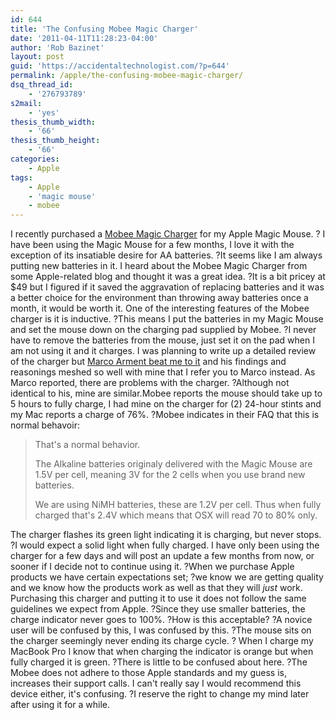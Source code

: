 ```yaml
---
id: 644
title: 'The Confusing Mobee Magic Charger'
date: '2011-04-11T11:28:23-04:00'
author: 'Rob Bazinet'
layout: post
guid: 'https://accidentaltechnologist.com/?p=644'
permalink: /apple/the-confusing-mobee-magic-charger/
dsq_thread_id:
    - '276793789'
s2mail:
    - 'yes'
thesis_thumb_width:
    - '66'
thesis_thumb_height:
    - '66'
categories:
    - Apple
tags:
    - Apple
    - 'magic mouse'
    - mobee
---
```


I recently purchased a [Mobee Magic Charger](http://www.mobeetechnology.com/products/the-magic-charger.html) for my Apple Magic Mouse. ? I have been using the Magic Mouse for a few months, I love it with the exception of its insatiable desire for AA batteries. ?It seems like I am always putting new batteries in it. I heard about the Mobee Magic Charger from some Apple-related blog and thought it was a great idea. ?It is a bit pricey at $49 but I figured if it saved the aggravation of replacing batteries and it was a better choice for the environment than throwing away batteries once a month, it would be worth it. One of the interesting features of the Mobee charger is it is inductive. ?This means I put the batteries in my Magic Mouse and set the mouse down on the charging pad supplied by Mobee. ?I never have to remove the batteries from the mouse, just set it on the pad when I am not using it and it charges. I was planning to write up a detailed review of the charger but [Marco Arment beat me to it](http://www.marco.org/4393597314) and his findings and reasonings meshed so well with mine that I refer you to Marco instead. As Marco reported, there are problems with the charger. ?Although not identical to his, mine are similar.Mobee reports the mouse should take up to 5 hours to fully charge, I had mine on the charger for (2) 24-hour stints and my Mac reports a charge of 76%. ?Mobee indicates in their FAQ that this is normal behavoir:

> That's a normal behavior.
> 
> The Alkaline batteries originaly delivered with the Magic Mouse are 1.5V per cell, meaning 3V for the 2 cells when you use brand new batteries.
> 
> We are using NiMH batteries, these are 1.2V per cell. Thus when fully charged that's 2.4V which means that OSX will read 70 to 80% only.

 The charger flashes its green light indicating it is charging, but never stops. ?I would expect a solid light when fully charged. I have only been using the charger for a few days and will post an update a few months from now, or sooner if I decide not to continue using it. ?When we purchase Apple products we have certain expectations set; ?we know we are getting quality and we know how the products work as well as that they will *just* work. Purchasing this charger and putting it to use it does not follow the same guidelines we expect from Apple. ?Since they use smaller batteries, the charge indicator never goes to 100%. ?How is this acceptable? ?A novice user will be confused by this, I was confused by this. ?The mouse sits on the charger seemingly never ending its charge cycle. ? When I charge my MacBook Pro I know that when charging the indicator is orange but when fully charged it is green. ?There is little to be confused about here. ?The Mobee does not adhere to those Apple standards and my guess is, increases their support calls. I can't really say I would recommend this device either, it's confusing. ?I reserve the right to change my mind later after using it for a while.